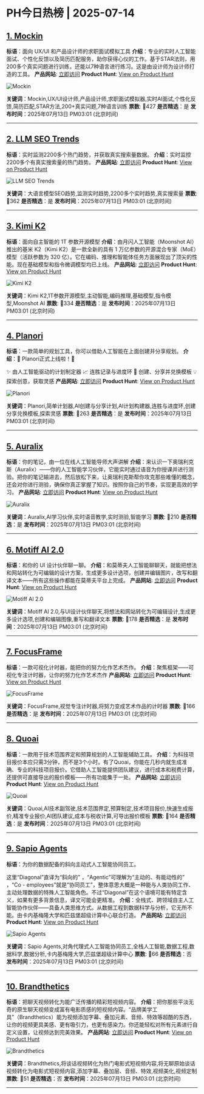 # PH今日热榜 | 2025-07-14

## [1. Mockin](https://www.producthunt.com/products/mockin-for-product-designers?utm_campaign=producthunt-api&utm_medium=api-v2&utm_source=Application%3A+dev+%28ID%3A+189358%29)
**标语**：面向 UX/UI 和产品设计师的求职面试模拟工具
**介绍**：专业的实时人工智能面试、个性化反馈以及简历匹配服务，助你获得心仪的工作。基于STAR法则，用200多个真实问题进行训练，还能以7种语言进行练习。这是由设计师为设计师打造的工具。
**产品网站**: [立即访问](https://www.producthunt.com/r/JW5BLV5TFCG4JV?utm_campaign=producthunt-api&utm_medium=api-v2&utm_source=Application%3A+dev+%28ID%3A+189358%29)
**Product Hunt**: [View on Product Hunt](https://www.producthunt.com/products/mockin-for-product-designers?utm_campaign=producthunt-api&utm_medium=api-v2&utm_source=Application%3A+dev+%28ID%3A+189358%29)

![Mockin](https://ph-files.imgix.net/7e81cd80-19c6-453c-9819-4ebc2b77a1c5.png?auto=format)

**关键词**：Mockin,UX/UI设计师,产品设计师,求职面试模拟器,实时AI面试,个性化反馈,简历匹配,STAR方法,200+真实问题,7种语言训练
**票数**: 🔺427
**是否精选**：是
**发布时间**：2025年07月13日 PM03:01 (北京时间)

---

## [2. LLM SEO Trends](https://www.producthunt.com/products/llm-seo-trends?utm_campaign=producthunt-api&utm_medium=api-v2&utm_source=Application%3A+dev+%28ID%3A+189358%29)
**标语**：实时监测2200多个热门趋势，并获取真实搜索量数据。
**介绍**：实时监控2200多个有真实搜索量的热门趋势。
**产品网站**: [立即访问](https://www.producthunt.com/r/IRNOIZFSBK4OMU?utm_campaign=producthunt-api&utm_medium=api-v2&utm_source=Application%3A+dev+%28ID%3A+189358%29)
**Product Hunt**: [View on Product Hunt](https://www.producthunt.com/products/llm-seo-trends?utm_campaign=producthunt-api&utm_medium=api-v2&utm_source=Application%3A+dev+%28ID%3A+189358%29)

![LLM SEO Trends](https://ph-files.imgix.net/d2266e27-4644-4ba1-9511-9c92444fed16.png?auto=format)

**关键词**：大语言模型SEO趋势,监测实时趋势,2200多个实时趋势,真实搜索量
**票数**: 🔺362
**是否精选**：是
**发布时间**：2025年07月13日 PM03:01 (北京时间)

---

## [3. Kimi K2](https://www.producthunt.com/products/kimi-k2-2?utm_campaign=producthunt-api&utm_medium=api-v2&utm_source=Application%3A+dev+%28ID%3A+189358%29)
**标语**：面向自主智能的 1T 参数开源模型
**介绍**：由月闪人工智能（Moonshot AI）推出的基米 K2（Kimi K2）是一款全新的具有 1 万亿参数的开源混合专家（MoE）模型（活跃参数为 320 亿）。它在编码、推理和智能体任务方面展现出了顶尖的性能。现在基础模型和指令微调模型均已上线。
**产品网站**: [立即访问](https://www.producthunt.com/r/AOBJKTLWX6LB3X?utm_campaign=producthunt-api&utm_medium=api-v2&utm_source=Application%3A+dev+%28ID%3A+189358%29)
**Product Hunt**: [View on Product Hunt](https://www.producthunt.com/products/kimi-k2-2?utm_campaign=producthunt-api&utm_medium=api-v2&utm_source=Application%3A+dev+%28ID%3A+189358%29)

![Kimi K2](https://ph-files.imgix.net/82791cbf-e29b-4b63-8aa4-53e15b4ec5ea.png?auto=format)

**关键词**：Kimi K2,1T参数开源模型,主动智能,编码推理,基础模型,指令模型,Moonshot AI
**票数**: 🔺334
**是否精选**：是
**发布时间**：2025年07月13日 PM03:01 (北京时间)

---

## [4. Planori](https://www.producthunt.com/products/planori?utm_campaign=producthunt-api&utm_medium=api-v2&utm_source=Application%3A+dev+%28ID%3A+189358%29)
**标语**：一款简单的规划工具，你可以借助人工智能在上面创建并分享规划。
**介绍**：🎉 Planori正式上线啦！🎉 

✨ 由人工智能驱动的计划制定器
📈 连胜记录与进度环
🔄 创建、分享并兑换模板
💡 探索创意，获取灵感
**产品网站**: [立即访问](https://www.producthunt.com/r/4U5Q7ACTQK6UNU?utm_campaign=producthunt-api&utm_medium=api-v2&utm_source=Application%3A+dev+%28ID%3A+189358%29)
**Product Hunt**: [View on Product Hunt](https://www.producthunt.com/products/planori?utm_campaign=producthunt-api&utm_medium=api-v2&utm_source=Application%3A+dev+%28ID%3A+189358%29)

![Planori](https://ph-files.imgix.net/3a99e4e1-82b9-4cde-862c-87dfe21717bc.png?auto=format)

**关键词**：Planori,简单计划器,AI创建与分享计划,AI计划构建器,连胜与进度环,创建分享兑换模板,探索灵感
**票数**: 🔺263
**是否精选**：是
**发布时间**：2025年07月13日 PM03:01 (北京时间)

---

## [5. Auralix](https://www.producthunt.com/products/auralix?utm_campaign=producthunt-api&utm_medium=api-v2&utm_source=Application%3A+dev+%28ID%3A+189358%29)
**标语**：你的笔记，由一位在线人工智能导师大声讲解
**介绍**：来认识一下奥瑞利克斯（Auralix）——你的人工智能学习伙伴，它能实时通过语音为你授课并进行测验。把你的笔记输进去，然后放松下来，让奥瑞利克斯帮你攻克那些难懂的概念，还会对你进行测验，确保你真正掌握了知识。按照你自己的节奏，实现更高效的学习。
**产品网站**: [立即访问](https://www.producthunt.com/r/EXPGBD3ABH2IIT?utm_campaign=producthunt-api&utm_medium=api-v2&utm_source=Application%3A+dev+%28ID%3A+189358%29)
**Product Hunt**: [View on Product Hunt](https://www.producthunt.com/products/auralix?utm_campaign=producthunt-api&utm_medium=api-v2&utm_source=Application%3A+dev+%28ID%3A+189358%29)

![Auralix](https://ph-files.imgix.net/36309038-e4a0-4558-812e-4b70f50d348e.png?auto=format)

**关键词**：Auralix,AI学习伙伴,实时语音教学,实时测验,智能学习
**票数**: 🔺210
**是否精选**：是
**发布时间**：2025年07月13日 PM03:01 (北京时间)

---

## [6. Motiff AI 2.0](https://www.producthunt.com/products/motiff?utm_campaign=producthunt-api&utm_medium=api-v2&utm_source=Application%3A+dev+%28ID%3A+189358%29)
**标语**：和你的 UI 设计伙伴聊一聊。
**介绍**：和莫蒂夫人工智能聊聊天，就能把想法和网站转化为可编辑的设计方案，生成更多设计选项，创建并编辑图片，改写和翻译文本——所有这些操作都能在莫蒂夫平台上完成。
**产品网站**: [立即访问](https://www.producthunt.com/r/HYKDRWQJBWI4T5?utm_campaign=producthunt-api&utm_medium=api-v2&utm_source=Application%3A+dev+%28ID%3A+189358%29)
**Product Hunt**: [View on Product Hunt](https://www.producthunt.com/products/motiff?utm_campaign=producthunt-api&utm_medium=api-v2&utm_source=Application%3A+dev+%28ID%3A+189358%29)

![Motiff AI 2.0](https://ph-files.imgix.net/4fa296d4-8847-4e22-bb0a-ae6f3a0ed4b1.png?auto=format)

**关键词**：Motiff AI 2.0,与UI设计伙伴聊天,将想法和网站转化为可编辑设计,生成更多设计选项,创建和编辑图像,重写和翻译文本
**票数**: 🔺178
**是否精选**：是
**发布时间**：2025年07月13日 PM03:01 (北京时间)

---

## [7. FocusFrame](https://www.producthunt.com/products/focusframe?utm_campaign=producthunt-api&utm_medium=api-v2&utm_source=Application%3A+dev+%28ID%3A+189358%29)
**标语**：一款可视化计时器，能把你的努力化作艺术杰作。
**介绍**：聚焦框架——可视化专注计时器，让你的努力化作艺术杰作
**产品网站**: [立即访问](https://www.producthunt.com/r/ZSST4DJMAKKN5K?utm_campaign=producthunt-api&utm_medium=api-v2&utm_source=Application%3A+dev+%28ID%3A+189358%29)
**Product Hunt**: [View on Product Hunt](https://www.producthunt.com/products/focusframe?utm_campaign=producthunt-api&utm_medium=api-v2&utm_source=Application%3A+dev+%28ID%3A+189358%29)

![FocusFrame](https://ph-files.imgix.net/c9beb50e-41ef-40a1-9fde-fb71e68a6ad5.png?auto=format)

**关键词**：FocusFrame,视觉专注计时器,将努力变成艺术作品的计时器
**票数**: 🔺166
**是否精选**：是
**发布时间**：2025年07月13日 PM03:01 (北京时间)

---

## [8. Quoai](https://www.producthunt.com/products/quoai?utm_campaign=producthunt-api&utm_medium=api-v2&utm_source=Application%3A+dev+%28ID%3A+189358%29)
**标语**：一款用于技术范围界定和预算规划的人工智能辅助工具。
**介绍**：为科技项目报价本应只需3分钟，而不是3个小时。有了Quoai，你能在几秒内就生成准确、专业的科技项目报价。它借助人工智能提供团队建议，进行成本和税费计算，还提供可直接导出的报价模板——所有功能集于一处。
**产品网站**: [立即访问](https://www.producthunt.com/r/A7RIJWDVVOHHVT?utm_campaign=producthunt-api&utm_medium=api-v2&utm_source=Application%3A+dev+%28ID%3A+189358%29)
**Product Hunt**: [View on Product Hunt](https://www.producthunt.com/products/quoai?utm_campaign=producthunt-api&utm_medium=api-v2&utm_source=Application%3A+dev+%28ID%3A+189358%29)

![Quoai](https://ph-files.imgix.net/0277f124-db70-457f-b3bd-c5ee1709c05b.png?auto=format)

**关键词**：Quoai,AI技术副驾驶,技术范围界定,预算制定,技术项目报价,快速生成报价,精准专业报价,AI团队建议,成本与税收计算,可导出报价模板
**票数**: 🔺164
**是否精选**：是
**发布时间**：2025年07月13日 PM03:01 (北京时间)

---

## [9. Sapio Agents](https://www.producthunt.com/products/sapio-agents?utm_campaign=producthunt-api&utm_medium=api-v2&utm_source=Application%3A+dev+%28ID%3A+189358%29)
**标语**：为你的数据配备的斜向主动式人工智能协同员工。

这里“Diagonal”直译为“斜向的” ，“Agentic”可理解为“主动的、有能动性的” ，“Co - employees”就是“协同员工”，整体意思大概是一种能与人类协同工作、主动处理数据的特殊人工智能角色。不过“Diagonal”在这个语境可能有特定含义，如果有更多背景信息，译文可能会更精准。
**介绍**：全栈式、跨领域自主人工智能协作伙伴——具备人类思维方式。从数据工程到数据科学与分析，它无所不能。由卡内基梅隆大学和匹兹堡超级计算中心联合打造。
**产品网站**: [立即访问](https://www.producthunt.com/r/NQRCQXB4OKXBPR?utm_campaign=producthunt-api&utm_medium=api-v2&utm_source=Application%3A+dev+%28ID%3A+189358%29)
**Product Hunt**: [View on Product Hunt](https://www.producthunt.com/products/sapio-agents?utm_campaign=producthunt-api&utm_medium=api-v2&utm_source=Application%3A+dev+%28ID%3A+189358%29)

![Sapio Agents](https://ph-files.imgix.net/9ac370c4-5828-4e92-af01-03224d7007cc.png?auto=format)

**关键词**：Sapio Agents,对角代理式人工智能协同员工,全栈人工智能,数据工程,数据科学,数据分析,卡内基梅隆大学,匹兹堡超级计算中心
**票数**: 🔺66
**是否精选**：否
**发布时间**：2025年07月13日 PM03:01 (北京时间)

---

## [10. Brandthetics](https://www.producthunt.com/products/brandthetics?utm_campaign=producthunt-api&utm_medium=api-v2&utm_source=Application%3A+dev+%28ID%3A+189358%29)
**标语**：把聊天视频转化为能广泛传播的精彩短视频内容。
**介绍**：把你那些平淡无奇的原生聊天视频变成富有电影质感的短视频内容。“品牌美学工具”（Brandthetics）能为视频添加字幕、叠加元素、音频、特效等超酷的东西，让你的视频更具美感、更有吸引力，也更有感染力。你还能轻松对所有元素进行自定义设置，让视频达到完美效果。
**产品网站**: [立即访问](https://www.producthunt.com/r/CA6M7EUWSKHFOY?utm_campaign=producthunt-api&utm_medium=api-v2&utm_source=Application%3A+dev+%28ID%3A+189358%29)
**Product Hunt**: [View on Product Hunt](https://www.producthunt.com/products/brandthetics?utm_campaign=producthunt-api&utm_medium=api-v2&utm_source=Application%3A+dev+%28ID%3A+189358%29)

![Brandthetics](https://ph-files.imgix.net/095f9eee-8b1c-458f-8332-24f3c052b676.jpeg?auto=format)

**关键词**：Brandthetics,将谈话视频转化为热门电影式短视频内容,将无聊原始谈话视频转化为电影式短视频内容,添加字幕、叠加层、音频、特效,视频美化,视频定制
**票数**: 🔺51
**是否精选**：否
**发布时间**：2025年07月13日 PM03:01 (北京时间)

---

